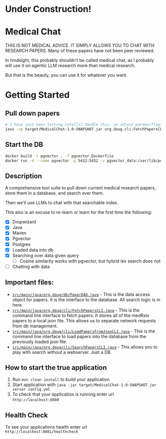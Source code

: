 # Under Construction!

# Medical Chat
THIS IS NOT MEDICAL ADVICE. IT SIMPLY ALLOWS YOU TO CHAT WITH RESEARCH PAPERS. 
Many of these papers have not been peer reviewed.

In hindsight, this probably shouldn't be called medical chat, as I probably will use it on agentic LLM research more than medical research.

But that is the beauty, you can use it for whatever you want.

# Getting Started

## Pull down papers

```bash
# I have just been letting intelliJ handle this, so adjust params/flags as needed.
java -cp target/MedicalChat-1.0-SNAPSHOT.jar org.doug.cli.FetchPapersCLI
```

## Start the DB

```bash
docker build -t pgvector . -f pgvector.Dockerfile
docker run -d --name pgvector -p 5432:5432 -v pgvector_data:/var/lib/postgresql/data pgvector
```

## Description

A comprehensive tool suite to pull down current medical research papers, store them in a database, and search over them.

Then we'll use LLMs to chat with that searchable index.


This also is an excuse to re-learn or learn for the first time the following:

- [X] Dropwizard
- [X] Java
- [X] Maven
- [X] Pgvector
- [X] Postgres
- [X] Loaded data into db
- [X] Searching over data given query
    - [ ] Cosine similarity works with pgvector, but hybrid lex search does not
- [ ] Chatting with data

## Important files:

- [`src/main/java/org.doug/db/PaperDAO.java`](src/main/java/org/doug/db/PaperDAO.java) - This is the data access object for papers. It is the interface to the database. All search logic is in here.
- [`src/main/java/org.doug/cli/FetchPapersCLI.java`](src/main/java/org/doug/cli/FetchPapersCLI.java) - This is the command line interface to fetch papers. It stores all of the medRxiv papers to a local json file. This allows us to separate network requests from db management.
- [`src/main/java/org.doug/cli/LoadPapersFromJsonCLI.java`](src/main/java/org/doug/cli/LoadPapersFromJsonCLI.java) - This is the command line interface to load papers into the database from the previously loaded json file.
- [`src/main/java/org.doug/cli/SearchPapersCLI.java`](src/main/java/org/doug/cli/SearchPapersCLI.java) - This allows you to play with search without a webserver. Just a DB.


How to start the true application
---

1. Run `mvn clean install` to build your application
1. Start application with `java -jar target/MedicalChat-1.0-SNAPSHOT.jar server config.yml`
1. To check that your application is running enter url `http://localhost:8080`

Health Check
---

To see your applications health enter url `http://localhost:8081/healthcheck`
